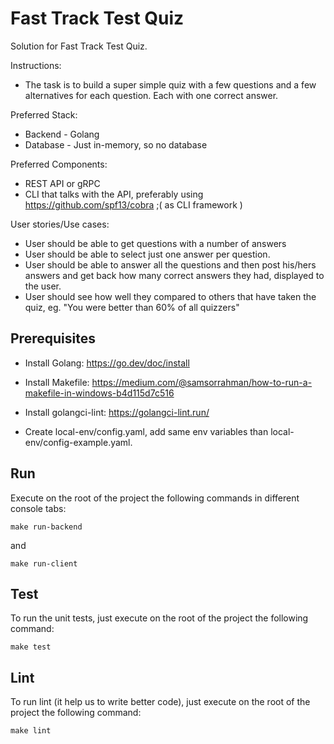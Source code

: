 ﻿# Fast Track Test Quiz

 Solution for Fast Track Test Quiz.

Instructions:

- The task is to build a super simple quiz with a few questions and a few alternatives for each question. Each with one correct answer.

Preferred Stack:
- Backend - Golang
- Database - Just in-memory, so no database

Preferred Components:
- REST API or gRPC
- CLI that talks with the API, preferably using https://github.com/spf13/cobra ;( as CLI framework )

User stories/Use cases:
- User should be able to get questions with a number of answers
- User should be able to select just one answer per question.
- User should be able to answer all the questions and then post his/hers answers and get back how many correct answers they had, displayed to the user.
- User should see how well they compared to others that have taken the quiz, eg. "You were better than 60% of all quizzers"

 ## Prerequisites

 - Install Golang: https://go.dev/doc/install
 
 - Install Makefile: https://medium.com/@samsorrahman/how-to-run-a-makefile-in-windows-b4d115d7c516
 
 - Install golangci-lint: https://golangci-lint.run/

 - Create local-env/config.yaml, add same env variables than local-env/config-example.yaml.

 ## Run

 Execute on the root of the project the following commands in different console tabs:

 ```
make run-backend
```
and
```
make run-client
```

## Test

To run the unit tests, just execute on the root of the project the following command:

```
make test
```

## Lint

To run lint (it help us to write better code), just execute on the root of the project the following command:

```
make lint
```
